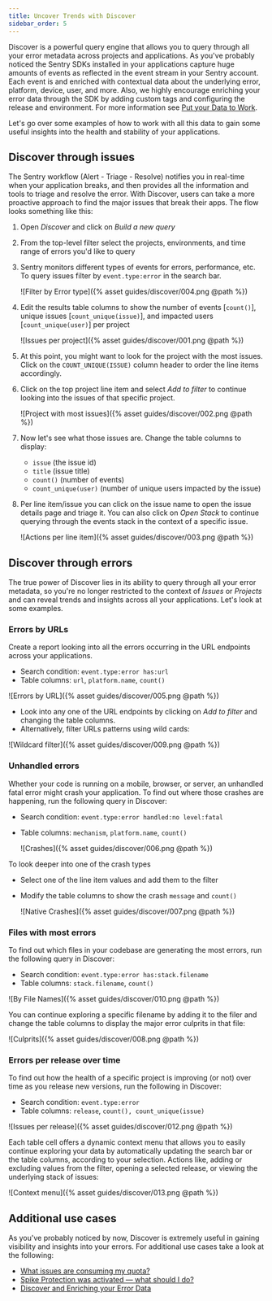 ```yaml
---
title: Uncover Trends with Discover
sidebar_order: 5
---
```


Discover is a powerful query engine that allows you to query through all your error metadata across projects and applications. As you've probably noticed the Sentry SDKs installed in your applications capture huge amounts of events as reflected in the event stream in your Sentry account. Each event is and enriched with contextual data about the underlying error, platform, device, user, and more. Also, we highly encourage enriching your error data through the SDK by adding custom tags and configuring the release and environment. For more information see [Put your Data to Work](/guides/enrich-data/).

Let's go over some examples of how to work with all this data to gain some useful insights into the health and stability of your applications.

## Discover through issues

The Sentry workflow (Alert - Triage - Resolve) notifies you in real-time when your application breaks, and then provides all the information and tools to triage and resolve the error. With Discover, users can take a more proactive approach to find the major issues that break their apps. The flow looks something like this:

1. Open _Discover_ and click on _Build a new query_

2. From the top-level filter select the projects, environments, and time range of errors you'd like to query

3. Sentry monitors different types of events for errors, performance, etc. To query issues filter by `event.type:error` in the search bar.

    ![Filter by Error type]({% asset guides/discover/004.png @path %})

4. Edit the results table columns to show the number of events [`count()`], unique issues [`count_unique(issue)`], and impacted users [`count_unique(user)`] per project

    ![Issues per project]({% asset guides/discover/001.png @path %})

5. At this point, you might want to look for the project with the most issues. Click on the `COUNT_UNIQUE(ISSUE)` column header to order the line items accordingly.

6. Click on the top project line item and select _Add to filter_ to continue looking into the issues of that specific project.

    ![Project with most issues]({% asset guides/discover/002.png @path %})

7. Now let's see what those issues are. Change the table columns to display:
    * `issue` (the issue id)
    * `title` (issue title)
    * `count()` (number of events)
    * `count_unique(user)` (number of unique users impacted by the issue)

8. Per line item/issue you can click on the issue name to open the issue details page and triage it. You can also click on _Open Stack_ to continue querying through the events stack in the context of a specific issue.

    ![Actions per line item]({% asset guides/discover/003.png @path %})

## Discover through errors

The true power of Discover lies in its ability to query through all your error metadata, so you're no longer restricted to the context of _Issues_ or _Projects_ and can reveal trends and insights across all your applications. Let's look at some examples.

### Errors by URLs

Create a report looking into all the errors occurring in the URL endpoints across your applications.

* Search condition: `event.type:error has:url`
* Table columns: `url`, `platform.name`, `count()`

![Errors by URL]({% asset guides/discover/005.png @path %})

* Look into any one of the URL endpoints by clicking on _Add to filter_ and changing the table columns.
* Alternatively, filter URLs patterns using wild cards:

![Wildcard filter]({% asset guides/discover/009.png @path %})

### Unhandled errors

Whether your code is running on a mobile, browser, or server, an unhandled fatal error might crash your application. To find out where those crashes are happening, run the following query in Discover:

* Search condition: `event.type:error handled:no level:fatal`
* Table columns: `mechanism`, `platform.name`, `count()`

    ![Crashes]({% asset guides/discover/006.png @path %})

To look deeper into one of the crash types

* Select one of the line item values and add them to the filter
* Modify the table columns to show the crash `message` and `count()`

    ![Native Crashes]({% asset guides/discover/007.png @path %})

### Files with most errors

To find out which files in your codebase are generating the most errors, run the following query in Discover:

* Search condition: `event.type:error has:stack.filename`
* Table columns: `stack.filename`, `count()`

![By File Names]({% asset guides/discover/010.png @path %})

You can continue exploring a specific filename by adding it to the filer and change the table columns to display the major error culprits in that file:

![Culprits]({% asset guides/discover/008.png @path %})

### Errors per release over time

To find out how the health of a specific project is improving (or not) over time as you release new versions, run the following in Discover:

* Search condition: `event.type:error`
* Table columns: `release`, `count(), count_unique(issue)`

![Issues per release]({% asset guides/discover/012.png @path %})

Each table cell offers a dynamic context menu that allows you to easily continue exploring your data by automatically updating the search bar or the table columns, according to your selection. Actions like, adding or excluding values from the filter, opening a selected release, or viewing the underlying stack of issues:

![Context menu]({% asset guides/discover/013.png @path %})

## Additional use cases

As you've probably noticed by now, Discover is extremely useful in gaining visibility and insights into your errors. For additional use cases take a look at the following:

* [What issues are consuming my quota?](/accounts/quotas/manage-event-stream-guide/#-what-issues-are-consuming-my-quota)
* [Spike Protection was activated — what should I do?](/accounts/quotas/manage-event-stream-guide/#-spike-protection-was-activated--what-should-i-do)
* [Discover and Enriching your Error Data](/guides/enrich-data/#discover)
